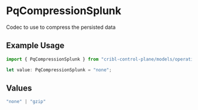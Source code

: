 # PqCompressionSplunk

Codec to use to compress the persisted data

## Example Usage

```typescript
import { PqCompressionSplunk } from "cribl-control-plane/models/operations";

let value: PqCompressionSplunk = "none";
```

## Values

```typescript
"none" | "gzip"
```